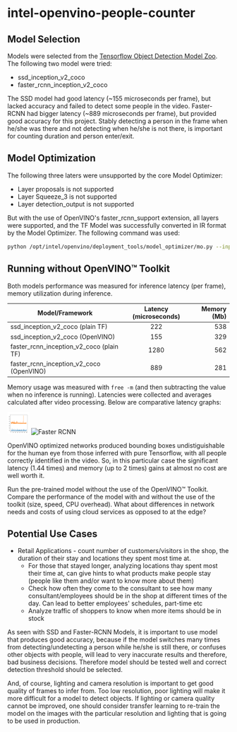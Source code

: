 # intel-openvino-people-counter

## Model Selection 
Models were selected from the [Tensorflow Object Detection Model Zoo](https://github.com/tensorflow/models/blob/master/research/object_detection/g3doc/detection_model_zoo.md). The following two model were tried:

* ssd_inception_v2_coco
* faster_rcnn_inception_v2_coco

The SSD model had good latency (~155 microseconds per frame), but lacked accuracy and failed to detect some people in the video.
Faster-RCNN had bigger latency (~889 microseconds per frame), but provided good accuracy for this project. Stably detecting a person in the frame when he/she was there and not detecting when he/she is not there, is important for counting duration and person enter/exit.

## Model Optimization
The following three laters were unsupported by the core Model Optimizer:
* Layer proposals is not supported
* Layer Squeeze_3 is not supported
* Layer detection_output is not supported

But with the use of OpenVINO's faster_rcnn_support extension, all layers were supported, and the TF Model was successfully converted in IR format by the Model Optimizer. The following command was used:

```sh
python /opt/intel/openvino/deployment_tools/model_optimizer/mo.py --input_model faster_rcnn_inception_v2_coco_2018_01_28/frozen_inference_graph.pb --tensorflow_object_detection_api_pipeline_config faster_rcnn_inception_v2_coco_2018_01_28/pipeline.config --reverse_input_channels --tensorflow_use_custom_operations_config /opt/intel/openvino/deployment_tools/model_optimizer/extensions/front/tf/faster_rcnn_support.json
```

## Running without OpenVINO™ Toolkit
Both models performance was measured for inference latency (per frame), memory utilization during inference. 

| Model/Framework                             | Latency (microseconds)            | Memory (Mb) |
| -----------------------------------         |:---------------------------------:| -------:|
| ssd_inception_v2_coco (plain TF)            | 222                               | 538    |
| ssd_inception_v2_coco (OpenVINO)            | 155                               | 329    |
| faster_rcnn_inception_v2_coco (plain TF)    | 1280                              | 562    |
| faster_rcnn_inception_v2_coco (OpenVINO)    | 889                               | 281    |

Memory usage was measured with `free -m` (and then subtracting the value when no inference is running). Latencies were collected and averages calculated after video processing. Below are comparative latency graphs:

<img src="images/latency_compare_ssd.png" alt="SSD" width="50" height="50"/>
<img src="images/latency_compare_faster_rcnn.png.png" alt="Faster RCNN" width="50" height="50"/>

OpenVINO optimized networks produced bounding boxes undistiguishable for the human eye from those inferred with pure Tensorflow, with all people correctly identified in the video. So, in this particular case the significant latency (1.44 times) and memory (up to 2 times) gains at almost no cost are well worth it.

Run the pre-trained model without the use of the OpenVINO™ Toolkit. Compare the performance of the model with and without the use of the toolkit (size, speed, CPU overhead). What about differences in network needs and costs of using cloud services as opposed to at the edge?


## Potential Use Cases
* Retail Applications - count number of customers/visitors in the shop, the duration of their stay and locations they spent most time at. 
    * For those that stayed longer, analyzing locations thay spent most their time at, can give hints to what products make people stay (people like them and/or want to know more about them)
    * Check how often they come to the consultant to see how many consultant/employees should be in the shop at different times of the day. Can lead to better employees' schedules, part-time etc
    * Analyze traffic of shoppers to know when more items should be in stock

As seen with SSD and Faster-RCNN Models, it is important to use model that produces good accuracy, because if the model switches many times from detecting/undetecting a person while he/she is still there, or confuses other objects with people, will lead to very inaccurate results and therefore, bad business decisions. Therefore model should be tested well and correct detection threshold should be selected.

And, of course, lighting and camera resolution is important to get good quality of frames to infer from. Too low resolution, poor lighting will make it more difficult for a model to detect objects. If lighting or camera quality cannot be improved, one should consider transfer learning to re-train the model on the images with the particular resolution and lighting that is going to be used in production.

